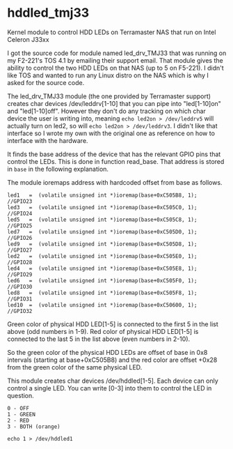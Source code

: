 # hddled_tmj33

Kernel module to control HDD LEDs on Terramaster NAS that run on Intel Celeron J33xx

I got the source code for module named led_drv_TMJ33 that was running on my F2-221's
TOS 4.1 by emailing their support email. That module gives the ability to control the
two HDD LEDs on that NAS (up to 5 on F5-221).
I didn't like TOS and wanted to run any Linux distro on the NAS which is why I asked
for the source code.

The led_drv_TMJ33 module (the one provided by Terramaster support) creates char devices
/dev/leddrv[1-10] that you can pipe into "led[1-10]on" and "led[1-10]off". However
they don't do any tracking on which char device the user is writing into, meaning
`echo led2on > /dev/leddrv5` will actually turn on led2, so will `echo led2on > /dev/leddrv3`.
I didn't like that interface so I wrote my own with the original one as reference on how
to interface with the hardware.

It finds the base address of the device that has the relevant GPIO pins that control
the LEDs. This is done in function read_base. That address is stored in `base` in the
following explanation.

The module ioremaps address with hardcoded offset from base as follows.

```
led1   =  (volatile unsigned int *)ioremap(base+0xC505B8, 1);    //GPIO23
led3   =  (volatile unsigned int *)ioremap(base+0xC505C0, 1);    //GPIO24
led5   =  (volatile unsigned int *)ioremap(base+0xC505C8, 1);    //GPIO25
led7   =  (volatile unsigned int *)ioremap(base+0xC505D0, 1);    //GPIO26
led9   =  (volatile unsigned int *)ioremap(base+0xC505D8, 1);    //GPIO27
led2   =  (volatile unsigned int *)ioremap(base+0xC505E0, 1);    //GPIO28
led4   =  (volatile unsigned int *)ioremap(base+0xC505E8, 1);    //GPIO29
led6   =  (volatile unsigned int *)ioremap(base+0xC505F0, 1);    //GPIO30
led8   =  (volatile unsigned int *)ioremap(base+0xC505F8, 1);    //GPIO31
led10  =  (volatile unsigned int *)ioremap(base+0xC50600, 1);    //GPIO32
```

Green color of physical HDD LED[1-5] is connected to the first 5 in the list above
(odd numbers in 1-9).
Red color of physical HDD LED[1-5] is connected to the last 5 in the list above (even
numbers in 2-10).

So the green color of the physical HDD LEDs are offset of base in 0x8 intervals (starting
at base+0xC505B8) and the red color are offset +0x28 from the green color of the same
physical LED.

This module creates char devices /dev/hddled[1-5]. Each device can only control a single
LED. You can write [0-3] into them to control the LED in question.

```
0 - OFF
1 - GREEN
2 - RED
3 - BOTH (orange)
```

`echo 1 > /dev/hddled1`
